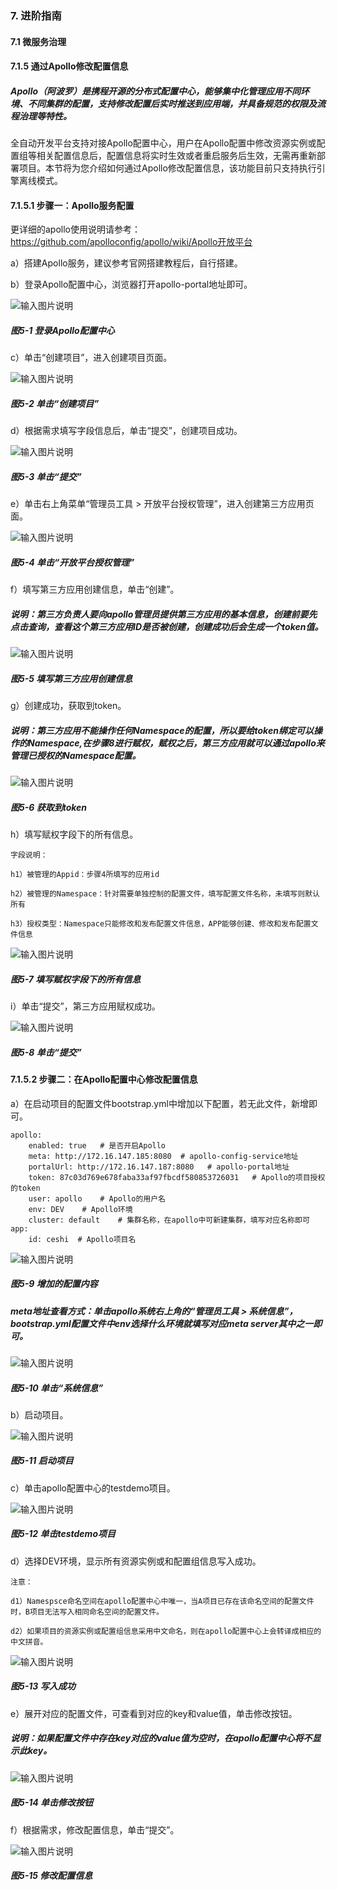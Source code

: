 ### 7. 进阶指南

#### 7.1 微服务治理

#### 7.1.5 通过Apollo修改配置信息

##### Apollo（阿波罗）是携程开源的分布式配置中心，能够集中化管理应用不同环境、不同集群的配置，支持修改配置后实时推送到应用端，并具备规范的权限及流程治理等特性。

全自动开发平台支持对接Apollo配置中心，用户在Apollo配置中修改资源实例或配置组等相关配置信息后，配置信息将实时生效或者重启服务后生效，无需再重新部署项目。本节将为您介绍如何通过Apollo修改配置信息，该功能目前只支持执行引擎离线模式。

#### 7.1.5.1 步骤一：Apollo服务配置

更详细的apollo使用说明请参考：https://github.com/apolloconfig/apollo/wiki/Apollo开放平台

a）搭建Apollo服务，建议参考官网搭建教程后，自行搭建。

b）登录Apollo配置中心，浏览器打开apollo-portal地址即可。

![输入图片说明](../../../../images/SoFlu%EF%BC%88%E5%90%8E%E7%AB%AF%EF%BC%89%E5%BC%80%E5%8F%91%E5%B9%B3%E5%8F%B0/1.%20%E6%9C%80%E6%96%B0%E7%89%88%E6%9C%AC%20-%20%E6%9B%B4%E6%96%B0%E6%97%A5%E6%9C%9F%20-%202022.10.08/7.%20%E8%BF%9B%E9%98%B6%E6%8C%87%E5%8D%97/1.%20%E5%BE%AE%E6%9C%8D%E5%8A%A1%E6%B2%BB%E7%90%86/5-1.png)

##### 图5-1 登录Apollo配置中心

c）单击“创建项目”，进入创建项目页面。

![输入图片说明](../../../../images/SoFlu%EF%BC%88%E5%90%8E%E7%AB%AF%EF%BC%89%E5%BC%80%E5%8F%91%E5%B9%B3%E5%8F%B0/1.%20%E6%9C%80%E6%96%B0%E7%89%88%E6%9C%AC%20-%20%E6%9B%B4%E6%96%B0%E6%97%A5%E6%9C%9F%20-%202022.10.08/7.%20%E8%BF%9B%E9%98%B6%E6%8C%87%E5%8D%97/1.%20%E5%BE%AE%E6%9C%8D%E5%8A%A1%E6%B2%BB%E7%90%86/5-2.png)

##### 图5-2 单击“创建项目”

d）根据需求填写字段信息后，单击“提交”，创建项目成功。

![输入图片说明](../../../../images/SoFlu%EF%BC%88%E5%90%8E%E7%AB%AF%EF%BC%89%E5%BC%80%E5%8F%91%E5%B9%B3%E5%8F%B0/1.%20%E6%9C%80%E6%96%B0%E7%89%88%E6%9C%AC%20-%20%E6%9B%B4%E6%96%B0%E6%97%A5%E6%9C%9F%20-%202022.10.08/7.%20%E8%BF%9B%E9%98%B6%E6%8C%87%E5%8D%97/1.%20%E5%BE%AE%E6%9C%8D%E5%8A%A1%E6%B2%BB%E7%90%86/5-3.png)

##### 图5-3 单击“提交”

e）单击右上角菜单“管理员工具 > 开放平台授权管理”，进入创建第三方应用页面。

![输入图片说明](../../../../images/SoFlu%EF%BC%88%E5%90%8E%E7%AB%AF%EF%BC%89%E5%BC%80%E5%8F%91%E5%B9%B3%E5%8F%B0/1.%20%E6%9C%80%E6%96%B0%E7%89%88%E6%9C%AC%20-%20%E6%9B%B4%E6%96%B0%E6%97%A5%E6%9C%9F%20-%202022.10.08/7.%20%E8%BF%9B%E9%98%B6%E6%8C%87%E5%8D%97/1.%20%E5%BE%AE%E6%9C%8D%E5%8A%A1%E6%B2%BB%E7%90%86/5-4.png)

##### 图5-4 单击“开放平台授权管理”

f）填写第三方应用创建信息，单击“创建”。

##### 说明：第三方负责人要向apollo管理员提供第三方应用的基本信息，创建前要先点击查询，查看这个第三方应用ID是否被创建，创建成功后会生成一个token值。

![输入图片说明](../../../../images/SoFlu%EF%BC%88%E5%90%8E%E7%AB%AF%EF%BC%89%E5%BC%80%E5%8F%91%E5%B9%B3%E5%8F%B0/1.%20%E6%9C%80%E6%96%B0%E7%89%88%E6%9C%AC%20-%20%E6%9B%B4%E6%96%B0%E6%97%A5%E6%9C%9F%20-%202022.10.08/7.%20%E8%BF%9B%E9%98%B6%E6%8C%87%E5%8D%97/1.%20%E5%BE%AE%E6%9C%8D%E5%8A%A1%E6%B2%BB%E7%90%86/5-5.png)

##### 图5-5 填写第三方应用创建信息

g）创建成功，获取到token。

##### 说明：第三方应用不能操作任何Namespace的配置，所以要给token绑定可以操作的Namespace,在步骤8进行赋权，赋权之后，第三方应用就可以通过apollo来管理已授权的Namespace配置。

![输入图片说明](../../../../images/SoFlu%EF%BC%88%E5%90%8E%E7%AB%AF%EF%BC%89%E5%BC%80%E5%8F%91%E5%B9%B3%E5%8F%B0/1.%20%E6%9C%80%E6%96%B0%E7%89%88%E6%9C%AC%20-%20%E6%9B%B4%E6%96%B0%E6%97%A5%E6%9C%9F%20-%202022.10.08/7.%20%E8%BF%9B%E9%98%B6%E6%8C%87%E5%8D%97/1.%20%E5%BE%AE%E6%9C%8D%E5%8A%A1%E6%B2%BB%E7%90%86/5-6.png)

##### 图5-6 获取到token

h）填写赋权字段下的所有信息。

```
字段说明：

h1）被管理的Appid：步骤4所填写的应用id

h2）被管理的Namespace：针对需要单独控制的配置文件，填写配置文件名称，未填写则默认所有

h3）授权类型：Namespace只能修改和发布配置文件信息，APP能够创建、修改和发布配置文件信息
```

![输入图片说明](../../../../images/SoFlu%EF%BC%88%E5%90%8E%E7%AB%AF%EF%BC%89%E5%BC%80%E5%8F%91%E5%B9%B3%E5%8F%B0/1.%20%E6%9C%80%E6%96%B0%E7%89%88%E6%9C%AC%20-%20%E6%9B%B4%E6%96%B0%E6%97%A5%E6%9C%9F%20-%202022.10.08/7.%20%E8%BF%9B%E9%98%B6%E6%8C%87%E5%8D%97/1.%20%E5%BE%AE%E6%9C%8D%E5%8A%A1%E6%B2%BB%E7%90%86/5-7.png)

##### 图5-7 填写赋权字段下的所有信息

i）单击“提交”，第三方应用赋权成功。

![输入图片说明](../../../../images/SoFlu%EF%BC%88%E5%90%8E%E7%AB%AF%EF%BC%89%E5%BC%80%E5%8F%91%E5%B9%B3%E5%8F%B0/1.%20%E6%9C%80%E6%96%B0%E7%89%88%E6%9C%AC%20-%20%E6%9B%B4%E6%96%B0%E6%97%A5%E6%9C%9F%20-%202022.10.08/7.%20%E8%BF%9B%E9%98%B6%E6%8C%87%E5%8D%97/1.%20%E5%BE%AE%E6%9C%8D%E5%8A%A1%E6%B2%BB%E7%90%86/5-8.png)

##### 图5-8 单击“提交”

#### 7.1.5.2 步骤二：在Apollo配置中心修改配置信息

a）在启动项目的配置文件bootstrap.yml中增加以下配置，若无此文件，新增即可。

```
apollo:  
    enabled: true   # 是否开启Apollo  
    meta: http://172.16.147.185:8080  # apollo-config-service地址  
    portalUrl: http://172.16.147.187:8080   # apollo-portal地址  
    token: 87c03d769e678faba33af97fbcdf580853726031   # Apollo的项目授权的token  
    user: apollo    # Apollo的用户名  
    env: DEV    # Apollo环境   
    cluster: default    # 集群名称，在apollo中可新建集群，填写对应名称即可
app:  
    id: ceshi  # Apollo项目名
```

![输入图片说明](../../../../images/SoFlu%EF%BC%88%E5%90%8E%E7%AB%AF%EF%BC%89%E5%BC%80%E5%8F%91%E5%B9%B3%E5%8F%B0/1.%20%E6%9C%80%E6%96%B0%E7%89%88%E6%9C%AC%20-%20%E6%9B%B4%E6%96%B0%E6%97%A5%E6%9C%9F%20-%202022.10.08/7.%20%E8%BF%9B%E9%98%B6%E6%8C%87%E5%8D%97/1.%20%E5%BE%AE%E6%9C%8D%E5%8A%A1%E6%B2%BB%E7%90%86/5-9.png)

##### 图5-9 增加的配置内容

##### meta地址查看方式：单击apollo系统右上角的“管理员工具 > 系统信息”， bootstrap.yml配置文件中env选择什么环境就填写对应meta server其中之一即可。

![输入图片说明](../../../../images/SoFlu%EF%BC%88%E5%90%8E%E7%AB%AF%EF%BC%89%E5%BC%80%E5%8F%91%E5%B9%B3%E5%8F%B0/1.%20%E6%9C%80%E6%96%B0%E7%89%88%E6%9C%AC%20-%20%E6%9B%B4%E6%96%B0%E6%97%A5%E6%9C%9F%20-%202022.10.08/7.%20%E8%BF%9B%E9%98%B6%E6%8C%87%E5%8D%97/1.%20%E5%BE%AE%E6%9C%8D%E5%8A%A1%E6%B2%BB%E7%90%86/5-10.png)

##### 图5-10 单击“系统信息”

b）启动项目。

![输入图片说明](../../../../images/SoFlu%EF%BC%88%E5%90%8E%E7%AB%AF%EF%BC%89%E5%BC%80%E5%8F%91%E5%B9%B3%E5%8F%B0/1.%20%E6%9C%80%E6%96%B0%E7%89%88%E6%9C%AC%20-%20%E6%9B%B4%E6%96%B0%E6%97%A5%E6%9C%9F%20-%202022.10.08/7.%20%E8%BF%9B%E9%98%B6%E6%8C%87%E5%8D%97/1.%20%E5%BE%AE%E6%9C%8D%E5%8A%A1%E6%B2%BB%E7%90%86/5-11.png)

##### 图5-11 启动项目

c）单击apollo配置中心的testdemo项目。

![输入图片说明](../../../../images/SoFlu%EF%BC%88%E5%90%8E%E7%AB%AF%EF%BC%89%E5%BC%80%E5%8F%91%E5%B9%B3%E5%8F%B0/1.%20%E6%9C%80%E6%96%B0%E7%89%88%E6%9C%AC%20-%20%E6%9B%B4%E6%96%B0%E6%97%A5%E6%9C%9F%20-%202022.10.08/7.%20%E8%BF%9B%E9%98%B6%E6%8C%87%E5%8D%97/1.%20%E5%BE%AE%E6%9C%8D%E5%8A%A1%E6%B2%BB%E7%90%86/5-12.png)

##### 图5-12 单击testdemo项目

d）选择DEV环境，显示所有资源实例或和配置组信息写入成功。

```
注意：

d1）Namespsce命名空间在apollo配置中心中唯一，当A项目已存在该命名空间的配置文件时，B项目无法写入相同命名空间的配置文件。

d2）如果项目的资源实例或配置组信息采用中文命名，则在apollo配置中心上会转译成相应的中文拼音。
```

![输入图片说明](../../../../images/SoFlu%EF%BC%88%E5%90%8E%E7%AB%AF%EF%BC%89%E5%BC%80%E5%8F%91%E5%B9%B3%E5%8F%B0/1.%20%E6%9C%80%E6%96%B0%E7%89%88%E6%9C%AC%20-%20%E6%9B%B4%E6%96%B0%E6%97%A5%E6%9C%9F%20-%202022.10.08/7.%20%E8%BF%9B%E9%98%B6%E6%8C%87%E5%8D%97/1.%20%E5%BE%AE%E6%9C%8D%E5%8A%A1%E6%B2%BB%E7%90%86/5-13.png)

##### 图5-13 写入成功

e）展开对应的配置文件，可查看到对应的key和value值，单击修改按钮。

##### 说明：如果配置文件中存在key对应的value值为空时，在apollo配置中心将不显示此key。

![输入图片说明](../../../../images/SoFlu%EF%BC%88%E5%90%8E%E7%AB%AF%EF%BC%89%E5%BC%80%E5%8F%91%E5%B9%B3%E5%8F%B0/1.%20%E6%9C%80%E6%96%B0%E7%89%88%E6%9C%AC%20-%20%E6%9B%B4%E6%96%B0%E6%97%A5%E6%9C%9F%20-%202022.10.08/7.%20%E8%BF%9B%E9%98%B6%E6%8C%87%E5%8D%97/1.%20%E5%BE%AE%E6%9C%8D%E5%8A%A1%E6%B2%BB%E7%90%86/5-14.png)

##### 图5-14 单击修改按钮

f）根据需求，修改配置信息，单击“提交”。

![输入图片说明](../../../../images/SoFlu%EF%BC%88%E5%90%8E%E7%AB%AF%EF%BC%89%E5%BC%80%E5%8F%91%E5%B9%B3%E5%8F%B0/1.%20%E6%9C%80%E6%96%B0%E7%89%88%E6%9C%AC%20-%20%E6%9B%B4%E6%96%B0%E6%97%A5%E6%9C%9F%20-%202022.10.08/7.%20%E8%BF%9B%E9%98%B6%E6%8C%87%E5%8D%97/1.%20%E5%BE%AE%E6%9C%8D%E5%8A%A1%E6%B2%BB%E7%90%86/5-15.png)

##### 图5-15 修改配置信息
